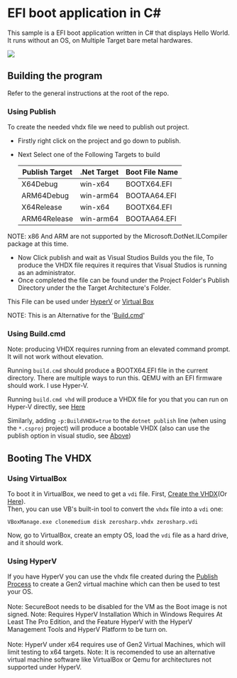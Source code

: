 # EFI boot application in C#

This sample is a EFI boot application written in C# that displays Hello World. It runs without an OS, on Multiple Target bare metal hardwares.

<img src="https://migeel.sk/efisharp.png" >

## Building the program

Refer to the general instructions at the root of the repo.

### Using Publish

To create the needed vhdx file we need to publish out project.
- Firstly right click on the project and go down to publish.
- Next Select one of the Following Targets to build

    | Publish Target | .Net Target | Boot File Name |
    |----------------|-------------|----------------|
    | X64Debug       | win-x64     |  BOOTX64.EFI   |
    | ARM64Debug     | win-arm64   |  BOOTAA64.EFI  |
    | X64Release     | win-x64     |  BOOTX64.EFI   |
    | ARM64Release   | win-arm64   |  BOOTAA64.EFI  |
NOTE: x86 And ARM are not supported by the Microsoft.DotNet.ILCompiler package at this time.

- Now Click publish and wait as Visual Studios Builds you the file, To produce the VHDX file
requires it requires that Visual Studios is running as an administrator.
- Once completed the file can be found under the Project Folder's Publish Directory under the the Target Architecture's
Folder.

This File can be used under [HyperV](###Using-HyperV) or [Virtual Box](###Using-VirtualBox)

NOTE: This is an Alternative for the '[Build.cmd](###-Using-Build.cmd)'

### Using Build.cmd

Note: producing VHDX requires running from an elevated command prompt. It will not work without elevation.

Running `build.cmd` should produce a BOOTX64.EFI file in the current directory. There are multiple ways to run this. QEMU with an EFI firmware should work. I use Hyper-V.

Running `build.cmd vhd` will produce a VHDX file for you that you can run on Hyper-V directly, see [Here](###-Using-HyperV)

Similarly, adding `-p:BuildVHDX=true` to the `dotnet publish` line (when using the `*.csproj` project) will produce a bootable VHDX (also can use the publish option in visual studio, see [Above](###-Using-Publish))

## Booting The VHDX

### Using VirtualBox

To boot it in VirtualBox, we need to get a `vdi` file. First, [Create the VHDX](###-Using-Publish)(Or [Here](###-Using-Build.cmd)).<br> Then, you can use VB's built-in tool to convert the `vhdx` file into a `vdi` one:
```
VBoxManage.exe clonemedium disk zerosharp.vhdx zerosharp.vdi
```

Now, go to VirtualBox, create an empty OS, load the `vdi` file as a hard drive, and it should work.

### Using HyperV

If you have HyperV you can use the vhdx file created during the [Publish Process](###-Using-Publish) to create a Gen2 virtual machine
which can then be used to test your OS.<br><br>
Note: SecureBoot needs to be disabled for the VM as the Boot image is not signed.
Note: Requires HyperV Installation Which in Windows Requires At Least The Pro Edition, and the Feature HyperV with the HyperV
Management Tools and HyperV Platform to be turn on.<br><br>
Note: HyperV under x64 requires use of Gen2 Virtual Machines, which will limit testing to x64 targets.
Note: It is recomended to use an alternative virtual machine software like VirtualBox or Qemu for architectures not supported under HyperV.

